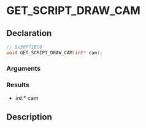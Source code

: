 # GET_SCRIPT_DRAW_CAM

## Declaration
```cpp
// 0x30F71BC6
void GET_SCRIPT_DRAW_CAM(int* cam);
```

### Arguments

### Results
- **int*:** cam

## Description
